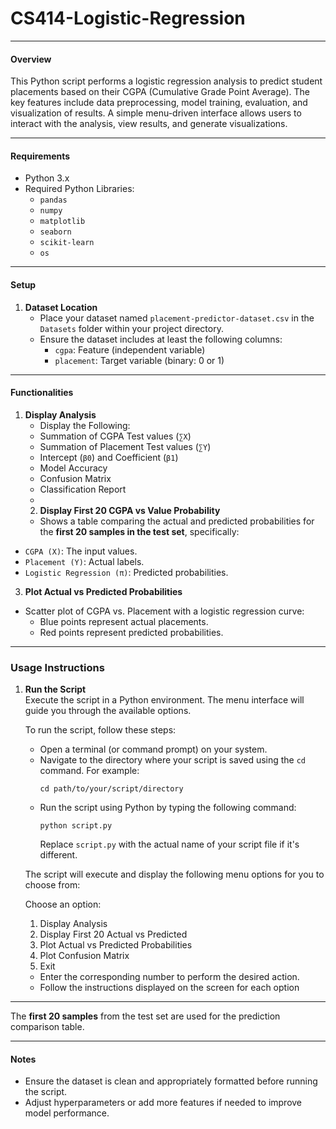 # CS414-Logistic-Regression

---

#### Overview

This Python script performs a logistic regression analysis to predict student placements based on their CGPA (Cumulative Grade Point Average). The key features include data preprocessing, model training, evaluation, and visualization of results. A simple menu-driven interface allows users to interact with the analysis, view results, and generate visualizations.

---

#### Requirements

- Python 3.x  
- Required Python Libraries:  
  - `pandas`  
  - `numpy`  
  - `matplotlib`  
  - `seaborn`  
  - `scikit-learn`  
  - `os`  

---

#### Setup

1. **Dataset Location**  
   - Place your dataset named `placement-predictor-dataset.csv` in the `Datasets` folder within your project directory.  
   - Ensure the dataset includes at least the following columns:  
     - `cgpa`: Feature (independent variable)  
     - `placement`: Target variable (binary: 0 or 1)  

---

#### Functionalities

1. **Display Analysis**
   - Display the Following:
   - Summation  of  CGPA Test values (`∑X`)
   - Summation of Placement Test values (`∑Y`)
   - Intercept (`β0`) and Coefficient (`β1`)
   - Model Accuracy  
    - Confusion Matrix  
    - Classification Report
    - 
   2. **Display First 20 CGPA  vs Value Probability**
   -  Shows a table comparing the actual and predicted probabilities for the **first 20 samples in the test set**, specifically:  
  - `CGPA (X)`: The input values.  
  - `Placement (Y)`: Actual labels.  
  - `Logistic Regression (π)`: Predicted probabilities.  

3. **Plot Actual vs Predicted Probabilities**  
- Scatter plot of CGPA vs. Placement with a logistic regression curve:  
  - Blue points represent actual placements.  
  - Red points represent predicted probabilities.  

---

### Usage Instructions

1. **Run the Script**  
   Execute the script in a Python environment. The menu interface will guide you through the available options.  
   
   To run the script, follow these steps:

   - Open a terminal (or command prompt) on your system.
   - Navigate to the directory where your script is saved using the `cd` command. For example:
     ```
     cd path/to/your/script/directory
     ```
   - Run the script using Python by typing the following command:
     ```
     python script.py
     ```
     Replace `script.py` with the actual name of your script file if it's different.
   
   The script will execute and display the following menu options for you to choose from:

   Choose an option:
   1. Display Analysis  
   2. Display First 20 Actual vs Predicted  
   3. Plot Actual vs Predicted Probabilities  
   4. Plot Confusion Matrix  
   5. Exit

   - Enter the corresponding number to perform the desired action.
   - Follow the instructions displayed on the screen for each option

----

The **first 20 samples** from the test set are used for the prediction comparison table.   


---

#### Notes

- Ensure the dataset is clean and appropriately formatted before running the script.  
- Adjust hyperparameters or add more features if needed to improve model performance. 

  
